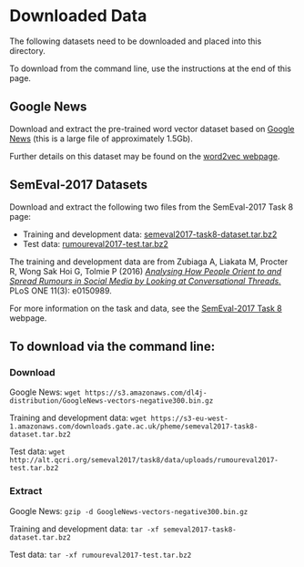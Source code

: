 # Downloaded Data


The following datasets need to be downloaded and placed into this directory.

To download from the command line, use the instructions at the end of this page.

## Google News

Download and extract the pre-trained word vector dataset based on [Google News](https://drive.google.com/file/d/0B7XkCwpI5KDYNlNUTTlSS21pQmM/edit?usp=sharing) (this is a large file of approximately 1.5Gb).

Further details on this dataset may be found on the [word2vec webpage](https://code.google.com/archive/p/word2vec/).

## SemEval-2017 Datasets

Download and extract the following two files from the SemEval-2017 Task 8 page:

- Training and development data: [semeval2017-task8-dataset.tar.bz2](https://s3-eu-west-1.amazonaws.com/downloads.gate.ac.uk/pheme/semeval2017-task8-dataset.tar.bz2)
- Test data: [rumoureval2017-test.tar.bz2](http://alt.qcri.org/semeval2017/task8/data/uploads/rumoureval2017-test.tar.bz2)

The training and development data are from Zubiaga A, Liakata M, Procter R, Wong Sak Hoi G, Tolmie P (2016) [*Analysing How People Orient to and Spread Rumours in Social Media by Looking at Conversational Threads.*](http://journals.plos.org/plosone/article?id=10.1371/journal.pone.0150989) PLoS ONE 11(3): e0150989.

For more information on the task and data, see the [SemEval-2017 Task 8](http://alt.qcri.org/semeval2017/task8/) webpage.

## To download via the command line:

### Download

Google News: `wget https://s3.amazonaws.com/dl4j-distribution/GoogleNews-vectors-negative300.bin.gz`

Training and development data: `wget https://s3-eu-west-1.amazonaws.com/downloads.gate.ac.uk/pheme/semeval2017-task8-dataset.tar.bz2`

Test data: `wget http://alt.qcri.org/semeval2017/task8/data/uploads/rumoureval2017-test.tar.bz2`

### Extract

Google News: `gzip -d GoogleNews-vectors-negative300.bin.gz`

Training and development data: `tar -xf semeval2017-task8-dataset.tar.bz2`

Test data: `tar -xf rumoureval2017-test.tar.bz2`
